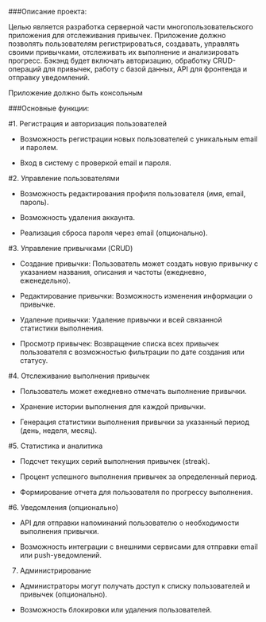 ###Описание проекта:

Целью является разработка серверной части многопользовательского приложения для отслеживания привычек. Приложение должно позволять пользователям регистрироваться, создавать, управлять своими привычками, отслеживать их выполнение и анализировать прогресс. Бэкэнд будет включать авторизацию, обработку CRUD-операций для привычек, работу с базой данных, API для фронтенда и отправку уведомлений.

Приложение должно быть консольным



###Основные функции:

#1. Регистрация и авторизация пользователей

* Возможность регистрации новых пользователей с уникальным email и паролем.

* Вход в систему с проверкой email и пароля.



#2. Управление пользователями

* Возможность редактирования профиля пользователя (имя, email, пароль).

* Возможность удаления аккаунта.

* Реализация сброса пароля через email (опционально).



#3. Управление привычками (CRUD)

* Создание привычки: Пользователь может создать новую привычку с указанием названия, описания и частоты (ежедневно, еженедельно).

* Редактирование привычки: Возможность изменения информации о привычке.

* Удаление привычки: Удаление привычки и всей связанной статистики выполнения.

* Просмотр привычек: Возвращение списка всех привычек пользователя с возможностью фильтрации по дате создания или статусу.



#4. Отслеживание выполнения привычек

* Пользователь может ежедневно отмечать выполнение привычки.

* Хранение истории выполнения для каждой привычки.

* Генерация статистики выполнения привычки за указанный период (день, неделя, месяц).



#5. Статистика и аналитика

* Подсчет текущих серий выполнения привычек (streak).

* Процент успешного выполнения привычек за определенный период.

* Формирование отчета для пользователя по прогрессу выполнения.



#6. Уведомления (опционально)

* API для отправки напоминаний пользователю о необходимости выполнения привычки.

* Возможность интеграции с внешними сервисами для отправки email или push-уведомлений.



7. Администрирование

* Администраторы могут получать доступ к списку пользователей и привычек (опционально).

* Возможность блокировки или удаления пользователей.
